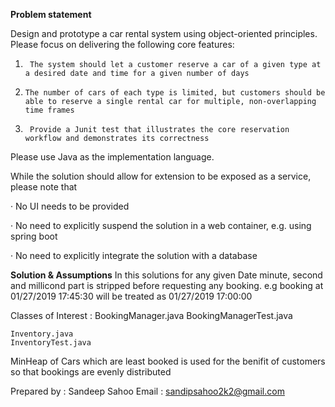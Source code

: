 **Problem statement**

Design and prototype a car rental system using object-oriented principles. Please focus on delivering the following core features:

1.      The system should let a customer reserve a car of a given type at a desired date and time for a given number of days

2.     The number of cars of each type is limited, but customers should be able to reserve a single rental car for multiple, non-overlapping time frames

3.      Provide a Junit test that illustrates the core reservation workflow and demonstrates its correctness

Please use Java as the implementation language.

While the solution should allow for extension to be exposed as a service, please note that

·        No UI needs to be provided

·        No need to explicitly suspend the solution in a web container, e.g. using spring boot

·        No need to explicitly integrate the solution with a database

**Solution & Assumptions**
In this solutions for any given Date minute, second and millicond part is stripped before requesting any booking.
e.g booking at 01/27/2019 17:45:30 will be treated as 01/27/2019 17:00:00

Classes of Interest :
    BookingManager.java
    BookingManagerTest.java

    Inventory.java
    InventoryTest.java

MinHeap of Cars which are least booked is used for the benifit of customers so that bookings are evenly distributed

Prepared by : Sandeep Sahoo Email : sandipsahoo2k2@gmail.com
